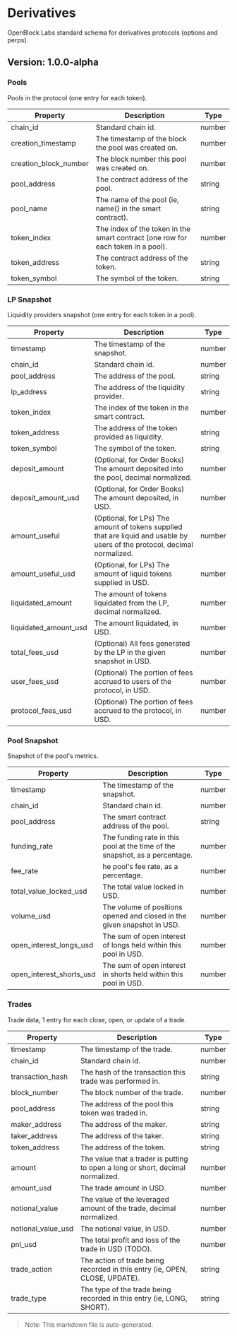 # Derivatives

OpenBlock Labs standard schema for derivatives protocols (options and perps).

## Version: 1.0.0-alpha

### Pools

Pools in the protocol (one entry for each token).

| Property                | Description                                               | Type   |
|-------------------------|-----------------------------------------------------------|--------|
| chain_id                 | Standard chain id.                                        | number |
| creation_timestamp       | The timestamp of the block the pool was created on.       | number |
| creation_block_number    | The block number this pool was created on.                | number |
| pool_address             | The contract address of the pool.                         | string |
| pool_name                | The name of the pool (ie, name() in the smart contract).  | string |
| token_index              | The index of the token in the smart contract (one row for each token in a pool). | number |
| token_address            | The contract address of the token.                        | string |
| token_symbol             | The symbol of the token.                                  | string |

### LP Snapshot

Liquidity providers snapshot (one entry for each token in a pool).

| Property                | Description                                               | Type   |
|-------------------------|-----------------------------------------------------------|--------|
| timestamp                | The timestamp of the snapshot.                            | number |
| chain_id                 | Standard chain id.                                        | number |
| pool_address             | The address of the pool.                                  | string |
| lp_address               | The address of the liquidity provider.                    | string |
| token_index              | The index of the token in the smart contract.             | number |
| token_address            | The address of the token provided as liquidity.           | string |
| token_symbol             | The symbol of the token.                                  | string |
| deposit_amount           | (Optional, for Order Books) The amount deposited into the pool, decimal normalized. | number |
| deposit_amount_usd       | (Optional, for Order Books) The amount deposited, in USD. | number |
| amount_useful            | (Optional, for LPs) The amount of tokens supplied that are liquid and usable by users of the protocol, decimal normalized. | number |
| amount_useful_usd        | (Optional, for LPs) The amount of liquid tokens supplied in USD. | number |
| liquidated_amount        | The amount of tokens liquidated from the LP, decimal normalized. | number |
| liquidated_amount_usd    | The amount liquidated, in USD.                            | number |
| total_fees_usd           | (Optional) All fees generated by the LP in the given snapshot in USD. | number |
| user_fees_usd            | (Optional) The portion of fees accrued to users of the protocol, in USD. | number |
| protocol_fees_usd        | (Optional) The portion of fees accrued to the protocol, in USD. | number |

### Pool Snapshot

Snapshot of the pool's metrics.

| Property                | Description                                               | Type   |
|-------------------------|-----------------------------------------------------------|--------|
| timestamp                | The timestamp of the snapshot.                            | number |
| chain_id                 | Standard chain id.                                        | number |
| pool_address             | The smart contract address of the pool.                   | string |
| funding_rate             | The funding rate in this pool at the time of the snapshot, as a percentage. | number |
| fee_rate                 | he pool's fee rate, as a percentage.                      | number |
| total_value_locked_usd   | The total value locked in USD.                            | number |
| volume_usd               | The volume of positions opened and closed in the given snapshot in USD. | number |
| open_interest_longs_usd  | The sum of open interest of longs held within this pool in USD. | number |
| open_interest_shorts_usd | The sum of open interest in shorts held within this pool in USD. | number |

### Trades

Trade data, 1 entry for each close, open, or update of a trade.

| Property                | Description                                               | Type   |
|-------------------------|-----------------------------------------------------------|--------|
| timestamp                | The timestamp of the trade.                               | number |
| chain_id                 | Standard chain id.                                        | number |
| transaction_hash         | The hash of the transaction this trade was performed in.  | string |
| block_number             | The block number of the trade.                            | number |
| pool_address             | The address of the pool this token was traded in.         | string |
| maker_address            | The address of the maker.                                 | string |
| taker_address            | The address of the taker.                                 | string |
| token_address            | The address of the token.                                 | string |
| amount                   | The value that a trader is putting to open a long or short, decimal normalized. | number |
| amount_usd               | The trade amount in USD.                                  | number |
| notional_value           | The value of the leveraged amount of the trade, decimal normalized. | number |
| notional_value_usd       | The notional value, in USD.                               | number |
| pnl_usd                  | The total profit and loss of the trade in USD (TODO).     | number |
| trade_action             | The action of trade being recorded in this entry (ie, OPEN, CLOSE, UPDATE). | string |
| trade_type               | The type of the trade being recorded in this entry (ie, LONG, SHORT). | string |

> Note: This markdown file is auto-generated.
